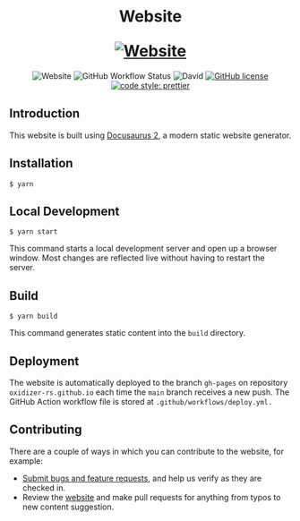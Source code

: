 <h1 align="center">
    <p align="center">Website</p>
    <a href="https://oxidizer-rs.github.io"><img src="https://repository-images.githubusercontent.com/285142981/5bf7eb80-e019-11ea-9121-8b23151b4947" alt="Website"></a>
</h1>

<p align="center">
    <img alt="Website" src="https://img.shields.io/website?url=https%3A%2F%2Foxidizer-rs.github.io">
    <img alt="GitHub Workflow Status" src="https://img.shields.io/github/workflow/status/oxidizer-rs/website/deploy">
    <img alt="David" src="https://img.shields.io/david/oxidizer-rs/website">
    <a href="https://github.com/oxidizer-rs/website/blob/dev/LICENSE"><img alt="GitHub license" src="https://img.shields.io/github/license/oxidizer-rs/website"></a>
    <a href= "https://github.com/prettier/prettier"><img alt="code style: prettier" src="https://img.shields.io/badge/code_style-prettier-ff69b4.svg"></a>
</p>

## Introduction

This website is built using [Docusaurus 2](https://v2.docusaurus.io/), a modern static website generator.

## Installation

```
$ yarn
```

## Local Development

```
$ yarn start
```

This command starts a local development server and open up a browser window. Most changes are reflected live without having to restart the server.

## Build

```
$ yarn build
```

This command generates static content into the `build` directory.

## Deployment

The website is automatically deployed to the branch `gh-pages` on repository `oxidizer-rs.github.io` each time the `main` branch receives a new push. The GitHub Action workflow file is stored at `.github/workflows/deploy.yml.`

## Contributing

There are a couple of ways in which you can contribute to the website, for example:

- [Submit bugs and feature requests](https://github.com/oxidizer-rs/website/issues), and help us verify as they are checked in.
- Review the [website](https://oxidizer-rs.github.io) and make pull requests for anything from typos to new content suggestion.
